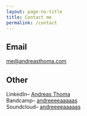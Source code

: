 ```yaml
---
layout: page-no-title
title: Contact me
permalink: /contact
---
```

<!-- <div class="card" style="max-width:400px;display:flex; flex-direction: column; background-color: rgba(192, 120, 192, 1); aspect-ratio: 3/4">
    <div>Andreas Thoma</div>
    <div>me@andreasthoma.com</div>
</div> -->

## Email

<a class="external" href="mailto:me@andreasthoma.com">me@andreasthoma.com</a>

## Other

LinkedIn– <a class="external" href="https://www.linkedin.com/in/andreas-thoma-7636a4136/">Andreas Thoma</a><br>
Bandcamp– <a class="external" href="https://andreeeeaaaaas.bandcamp.com/">andreeeeaaaaas</a><br>
Soundcloud– <a class="external" href="https://soundcloud.com/andreeeeaaaaas">andreeeeaaaaas</a>
